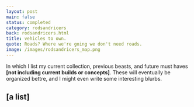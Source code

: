 ```yaml
---
layout: post
main: false
status: completed
category: rodsandricers
back: rodsandricers.html
title: vehicles to own.
quote: Roads? Where we're going we don't need roads.
image: /images/rodsandricers_map.png
---
```


In which I list my current collection, previous beasts, and future must haves **\[not including current builds or concepts\]**.  These will eventually be organized bettre, and I might even write some interesting blurbs.  

<h2>[a list]</h2>